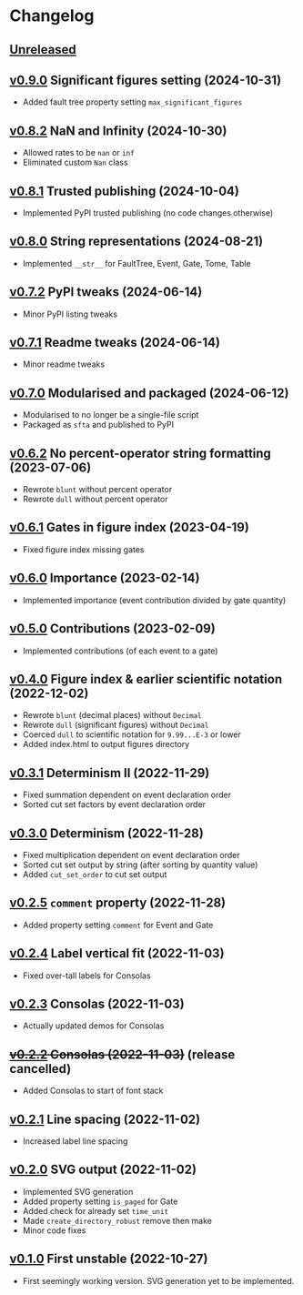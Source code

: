 # Changelog


## [Unreleased]


## [v0.9.0] Significant figures setting (2024-10-31)

- Added fault tree property setting `max_significant_figures`


## [v0.8.2] NaN and Infinity (2024-10-30)

- Allowed rates to be `nan` or `inf`
- Eliminated custom `Nan` class


## [v0.8.1] Trusted publishing (2024-10-04)

- Implemented PyPI trusted publishing (no code changes otherwise)


## [v0.8.0] String representations (2024-08-21)

- Implemented `__str__` for FaultTree, Event, Gate, Tome, Table


## [v0.7.2] PyPI tweaks (2024-06-14)

- Minor PyPI listing tweaks


## [v0.7.1] Readme tweaks (2024-06-14)

- Minor readme tweaks


## [v0.7.0] Modularised and packaged (2024-06-12)

- Modularised to no longer be a single-file script
- Packaged as `sfta` and published to PyPI


## [v0.6.2] No percent-operator string formatting (2023-07-06)

- Rewrote `blunt` without percent operator
- Rewrote `dull` without percent operator


## [v0.6.1] Gates in figure index (2023-04-19)

- Fixed figure index missing gates


## [v0.6.0] Importance (2023-02-14)

- Implemented importance (event contribution divided by gate quantity)


## [v0.5.0] Contributions (2023-02-09)

- Implemented contributions (of each event to a gate)


## [v0.4.0] Figure index & earlier scientific notation (2022-12-02)

- Rewrote `blunt` (decimal places) without `Decimal`
- Rewrote `dull` (significant figures) without `Decimal`
- Coerced `dull` to scientific notation for `9.99...E-3` or lower
- Added index.html to output figures directory


## [v0.3.1] Determinism II (2022-11-29)

- Fixed summation dependent on event declaration order
- Sorted cut set factors by event declaration order


## [v0.3.0] Determinism (2022-11-28)

- Fixed multiplication dependent on event declaration order
- Sorted cut set output by string (after sorting by quantity value)
- Added `cut_set_order` to cut set output


## [v0.2.5] `comment` property (2022-11-28)

- Added property setting `comment` for Event and Gate


## [v0.2.4] Label vertical fit (2022-11-03)

- Fixed over-tall labels for Consolas


## [v0.2.3] Consolas (2022-11-03)

- Actually updated demos for Consolas


## ~~[v0.2.2] Consolas (2022-11-03)~~ (release cancelled)

- Added Consolas to start of font stack


## [v0.2.1] Line spacing (2022-11-02)

- Increased label line spacing


## [v0.2.0] SVG output (2022-11-02)

- Implemented SVG generation
- Added property setting `is_paged` for Gate
- Added check for already set `time_unit`
- Made `create_directory_robust` remove then make
- Minor code fixes


## [v0.1.0] First unstable (2022-10-27)

- First seemingly working version. SVG generation yet to be implemented.


[Unreleased]: https://github.com/yawnoc/sfta/compare/v0.9.0...HEAD
[v0.9.0]: https://github.com/yawnoc/sfta/compare/v0.8.2...v0.9.0
[v0.8.2]: https://github.com/yawnoc/sfta/compare/v0.8.1...v0.8.2
[v0.8.1]: https://github.com/yawnoc/sfta/compare/v0.8.0...v0.8.1
[v0.8.0]: https://github.com/yawnoc/sfta/compare/v0.7.2...v0.8.0
[v0.7.2]: https://github.com/yawnoc/sfta/compare/v0.7.1...v0.7.2
[v0.7.1]: https://github.com/yawnoc/sfta/compare/v0.7.0...v0.7.1
[v0.7.0]: https://github.com/yawnoc/sfta/compare/v0.6.2...v0.7.0
[v0.6.2]: https://github.com/yawnoc/sfta/compare/v0.6.1...v0.6.2
[v0.6.1]: https://github.com/yawnoc/sfta/compare/v0.6.0...v0.6.1
[v0.6.0]: https://github.com/yawnoc/sfta/compare/v0.5.0...v0.6.0
[v0.5.0]: https://github.com/yawnoc/sfta/compare/v0.4.0...v0.5.0
[v0.4.0]: https://github.com/yawnoc/sfta/compare/v0.3.1...v0.4.0
[v0.3.1]: https://github.com/yawnoc/sfta/compare/v0.3.0...v0.3.1
[v0.3.0]: https://github.com/yawnoc/sfta/compare/v0.2.5...v0.3.0
[v0.2.5]: https://github.com/yawnoc/sfta/compare/v0.2.4...v0.2.5
[v0.2.4]: https://github.com/yawnoc/sfta/compare/v0.2.3...v0.2.4
[v0.2.3]: https://github.com/yawnoc/sfta/compare/v0.2.2...v0.2.3
[v0.2.2]: https://github.com/yawnoc/sfta/compare/v0.2.1...v0.2.2
[v0.2.1]: https://github.com/yawnoc/sfta/compare/v0.2.0...v0.2.1
[v0.2.0]: https://github.com/yawnoc/sfta/compare/v0.1.0...v0.2.0
[v0.1.0]: https://github.com/yawnoc/sfta/releases/tag/v0.1.0

